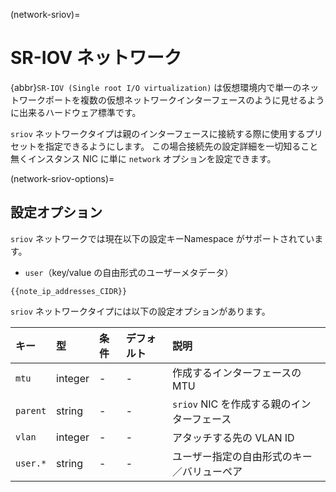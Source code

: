 (network-sriov)=
# SR-IOV ネットワーク

<!-- Include start SR-IOV intro -->
{abbr}`SR-IOV (Single root I/O virtualization)` は仮想環境内で単一のネットワークポートを複数の仮想ネットワークインターフェースのように見せるように出来るハードウェア標準です。
<!-- Include end SR-IOV intro -->

`sriov` ネットワークタイプは親のインターフェースに接続する際に使用するプリセットを指定できるようにします。
この場合接続先の設定詳細を一切知ること無くインスタンス NIC に単に `network` オプションを設定できます。

(network-sriov-options)=
## 設定オプション

`sriov` ネットワークでは現在以下の設定キーNamespace がサポートされています。

- `user`（key/value の自由形式のユーザーメタデータ）

```{note}
{{note_ip_addresses_CIDR}}
```

`sriov` ネットワークタイプには以下の設定オプションがあります。

キー     | 型      | 条件 | デフォルト | 説明
:--      | :--     | :--  | :--        | :--
`mtu`    | integer | -    | -          | 作成するインターフェースの MTU
`parent` | string  | -    | -          | `sriov` NIC を作成する親のインターフェース
`vlan`   | integer | -    | -          | アタッチする先の VLAN ID
`user.*` | string  | -    | -          | ユーザー指定の自由形式のキー／バリューペア
